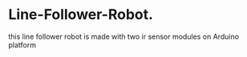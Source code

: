 # Line-Follower-Robot.
this line follower robot is made with two ir sensor modules on Arduino platform
